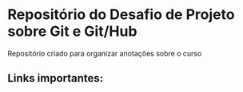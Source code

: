# Repositório do Desafio de Projeto sobre Git e Git/Hub
Repositório criado para organizar anotações sobre o curso 

## Links importantes:
